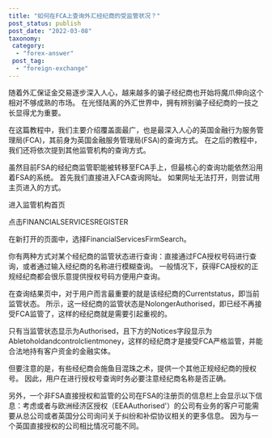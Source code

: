```yaml
---
title: "如何在FCA上查询外汇经纪商的受监管状况？"
post_status: publish
post_date: "2022-03-08"
taxonomy:
 category: 
  - "forex-answer"
 post_tag: 
  - "foreign-exchange"
---
```


随着外汇保证金交易逐步深入人心，越来越多的骗子经纪商也开始将魔爪伸向这个相对不够成熟的市场。 在光怪陆离的外汇世界中，拥有辨别骗子经纪商的一技之长显得尤为重要。

在这篇教程中，我们主要介绍覆盖面最广，也是最深入人心的英国金融行为服务管理局(FCA)，其前身为英国金融服务管理局(FSA)的查询方式。 在之后的教程中，我们还将依次提到其他监管机构的查询方式。

虽然目前FSA的经纪商监管职能被转移至FCA手上，但最核心的查询功能依然沿用着FSA的系统。 首先我们直接进入FCA查询网址。 如果网址无法打开，则尝试用主页进入的方式。

进入监管机构首页

点击FINANCIALSERVICESREGISTER

在新打开的页面中，选择FinancialServicesFirmSearch。

你有两种方式对某个经纪商的监管状态进行查询：直接通过FCA授权号码进行查询，或者通过输入经纪商的名称进行模糊查询。 一般情况下，获得FCA授权的正规经纪商都会很乐意提供授权号码方便用户查询。

在查询结果页中，对于用户而言最重要的就是该经纪商的Currentstatus，即当前监管状态。 所示，这一经纪商的监管状态是NolongerAuthorised，即已经不再接受FCA监管了，这样的经纪商就是需要引起重视的。

只有当监管状态显示为Authorised，且下方的Notices字段显示为Abletoholdandcontrolclientmoney，这样的经纪商才是接受FCA严格监管，并能合法地持有客户资金的金融实体。

但要注意的是，有些经纪商会施鱼目混珠之术，提供一个其他正规经纪商的授权号。 因此，用户在进行授权号查询时务必要注意经纪商名称是否正确。

另外，一个非FSA直接授权和监管的公司在FSA的注册页的信息栏上会显示以下信息：考虑或者与欧洲经济区授权（EEAAuthorised'）的公司有业务的客户可能需要从总公司或者英国分公司询问关于纠纷和补偿协议相关的更多信息。 因为与一个英国直接授权的公司相比情况可能不同。
